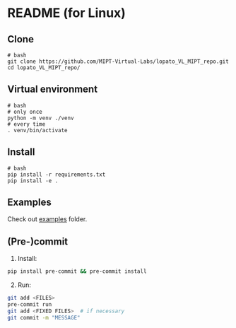 # README (for Linux)

## Clone
```shell
# bash
git clone https://github.com/MIPT-Virtual-Labs/lopato_VL_MIPT_repo.git
cd lopato_VL_MIPT_repo/
```

## Virtual environment
```shell
# bash
# only once
python -m venv ./venv
# every time
. venv/bin/activate
```

## Install
```shell
# bash
pip install -r requirements.txt
pip install -e .
```

## Examples
Check out [examples](./examples) folder.

## (Pre-)commit
1. Install:
```sh
pip install pre-commit && pre-commit install
```
2. Run:
```sh
git add <FILES>
pre-commit run
git add <FIXED FILES>  # if necessary
git commit -m "MESSAGE"
```
